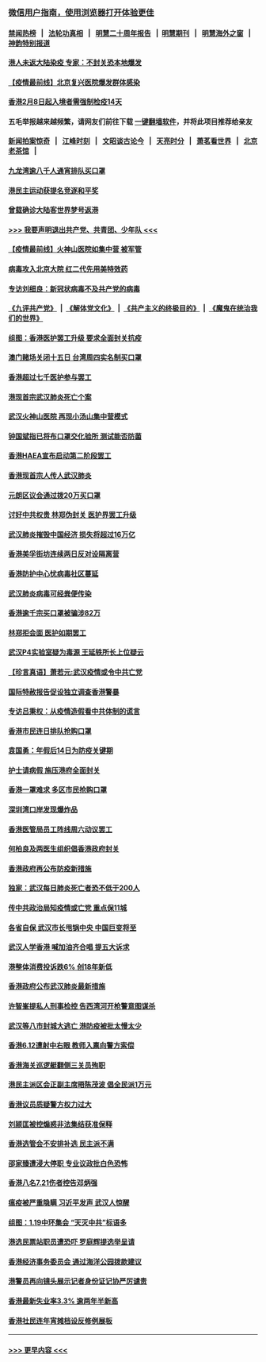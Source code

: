 ### [微信用户指南，使用浏览器打开体验更佳](https://github.com/gfw-breaker/banned-news1/blob/master/indexes/wechat-guide.md?t=0)
#### [禁闻热榜](热点新闻.md?t=0)  &nbsp;&nbsp;|&nbsp;&nbsp; [法轮功真相](https://github.com/gfw-breaker/truth/blob/master/README.md?t=0) &nbsp;&nbsp;|&nbsp;&nbsp; [明慧二十周年报告](https://github.com/gfw-breaker/mh-reports/blob/master/README.md?t=0) &nbsp;&nbsp;|&nbsp;&nbsp;[明慧期刊](https://github.com/gfw-breaker/mh-qikan) &nbsp;&nbsp;|&nbsp;&nbsp; [明慧海外之窗](https://github.com/gfw-breaker/mh-news/blob/master/README.md?t=0) &nbsp;&nbsp;|&nbsp;&nbsp; [神韵特别报道](https://github.com/gfw-breaker/mh-news/blob/master/shenyun.md?t=0)
#### [港人未返大陆染疫 专家：不封关恐本地爆发](../pages/nsc415/n11848021.md?t=02061444) 
#### [【疫情最前线】北京复兴医院爆发群体感染](../pages/nsc415/n11847626.md?t=02061444) 
#### [香港2月8日起入境者需强制检疫14天](../pages/nsc415/n11847658.md?t=02061444) 
#### 五毛举报越来越频繁，请网友们前往下载 [一键翻墙软件](https://github.com/gfw-breaker/ssr-accounts)，并将此项目推荐给亲友
#### [新闻拍案惊奇](https://github.com/gfw-breaker/banned-news1/blob/master/pages/link4.md) &nbsp;&nbsp;|&nbsp;&nbsp; [江峰时刻](https://github.com/gfw-breaker/banned-news1/blob/master/pages/link4.md) &nbsp;&nbsp;|&nbsp;&nbsp; [文昭谈古论今](https://github.com/gfw-breaker/banned-news1/blob/master/pages/link4.md) &nbsp;&nbsp;|&nbsp;&nbsp; [天亮时分](https://github.com/gfw-breaker/banned-news1/blob/master/pages/link4.md) &nbsp;&nbsp;|&nbsp;&nbsp; [萧茗看世界](https://github.com/gfw-breaker/banned-news1/blob/master/pages/link4.md) &nbsp;&nbsp;|&nbsp;&nbsp; [北京老茶馆](https://github.com/gfw-breaker/banned-news1/blob/master/pages/link4.md) &nbsp;&nbsp;|&nbsp;&nbsp; 
#### [九龙湾逾八千人通宵排队买口罩](../pages/nsc415/n11847647.md?t=02061444) 
#### [港民主运动获提名竞逐和平奖](../pages/nsc415/n11847633.md?t=02061444) 
#### [曾载确诊大陆客世界梦号返港](../pages/nsc415/n11847608.md?t=02061444) 
#### [>>> 我要声明退出共产党、共青团、少年队 <<<](https://github.com/begood0513/goodnews/blob/master/quit/letter.md) 
#### [【疫情最前线】火神山医院如集中营 被军管](../pages/nsc415/n11847524.md?t=02061444) 
#### [病毒攻入北京大院 红二代先用美特效药](../pages/nsc415/n11847427.md?t=02061444) 
#### [专访刘细良：新冠状病毒不及共产党的病毒](../pages/nsc415/n11847164.md?t=02061444) 
#### [《九评共产党》](https://github.com/begood0513/9ping.md/blob/master/README.md) &nbsp;|&nbsp; [《解体党文化》](../../../../jtdwh.md/blob/master/README.md)  &nbsp;|&nbsp; [《共产主义的终极目的》](../../../../gczydzjmd.md/blob/master/README.md) &nbsp;|&nbsp; [《魔鬼在统治我们的世界》](../../../../mgztzwmdsj.md/blob/master/README.md) 
#### [组图：香港医护罢工升级 要求全面封关抗疫](../pages/nsc415/n11844107.md?t=02061444) 
#### [澳门赌场关闭十五日 台湾周四实名制买口罩](../pages/nsc415/n11845083.md?t=02061444) 
#### [香港超过七千医护参与罢工](../pages/nsc415/n11845051.md?t=02061444) 
#### [港现首宗武汉肺炎死亡个案](../pages/nsc415/n11844998.md?t=02061444) 
#### [武汉火神山医院 再现小汤山集中营模式](../pages/nsc415/n11844763.md?t=02061444) 
#### [钟国斌指已将布口罩交化验所 测试能否防菌](../pages/nsc415/n11842783.md?t=02061444) 
#### [香港HAEA宣布启动第二阶段罢工](../pages/nsc415/n11842723.md?t=02061444) 
#### [香港现首宗人传人武汉肺炎](../pages/nsc415/n11842766.md?t=02061444) 
#### [元朗区议会通过拨20万买口罩](../pages/nsc415/n11842754.md?t=02061444) 
#### [讨好中共权贵 林郑伪封关 医护界罢工升级](../pages/nsc415/n11842359.md?t=02061444) 
#### [武汉肺炎摧毁中国经济 损失将超过16万亿](../pages/nsc415/n11839723.md?t=02061444) 
#### [香港美孚街坊连续两日反对设隔离营](../pages/nsc415/n11839962.md?t=02061444) 
#### [香港防护中心忧病毒社区蔓延](../pages/nsc415/n11839933.md?t=02061444) 
#### [武汉肺炎病毒可经粪便传染](../pages/nsc415/n11839939.md?t=02061444) 
#### [香港逾千宗买口罩被骗涉82万](../pages/nsc415/n11839914.md?t=02061444) 
#### [林郑拒会面 医护如期罢工](../pages/nsc415/n11839892.md?t=02061444) 
#### [武汉P4实验室疑为毒源 王延轶所长上位疑云](../pages/nsc415/n11835543.md?t=02061444) 
#### [【珍言真语】萧若元:武汉疫情或令中共亡党](../pages/nsc415/n11829394.md?t=02061444) 
#### [国际特赦报告促设独立调查香港警暴](../pages/nsc415/n11833845.md?t=02061444) 
#### [专访吕秉权：从疫情造假看中共体制的谎言](../pages/nsc415/n11833813.md?t=02061444) 
#### [香港市民连日排队抢购口罩](../pages/nsc415/n11833794.md?t=02061444) 
#### [袁国勇：年假后14日为防疫关键期](../pages/nsc415/n11831088.md?t=02061444) 
#### [护士请病假 施压港府全面封关](../pages/nsc415/n11831030.md?t=02061444) 
#### [香港一罩难求 多区市民抢购口罩](../pages/nsc415/n11831002.md?t=02061444) 
#### [深圳湾口岸发现爆炸品](../pages/nsc415/n11828802.md?t=02061444) 
#### [香港医管局员工阵线周六动议罢工](../pages/nsc415/n11828762.md?t=02061444) 
#### [何柏良及两医生组织倡香港政府封关](../pages/nsc415/n11828749.md?t=02061444) 
#### [香港政府再公布防疫新措施](../pages/nsc415/n11828716.md?t=02061444) 
#### [独家：武汉每日肺炎死亡者恐不低于200人](../pages/nsc415/n11828240.md?t=02061444) 
#### [传中共政治局知疫情或亡党 重点保11城](../pages/nsc415/n11828145.md?t=02061444) 
#### [各省自保 武汉市长甩锅中央 中国巨变将至](../pages/nsc415/n11828021.md?t=02061444) 
#### [武汉人学香港 喊加油齐合唱 提五大诉求](../pages/nsc415/n11827046.md?t=02061444) 
#### [港整体消费投诉跌6% 创18年新低](../pages/nsc415/n11817280.md?t=02061444) 
#### [香港政府公布武汉肺炎最新措施](../pages/nsc415/n11817152.md?t=02061444) 
#### [许智峯提私人刑事检控 告西湾河开枪警意图谋杀](../pages/nsc415/n11817132.md?t=02061444) 
#### [武汉等八市封城大逃亡 港防疫被批太慢太少](../pages/nsc415/n11817058.md?t=02061444) 
#### [香港6.12遭射中右眼 教师入禀向警方索偿](../pages/nsc415/n11814678.md?t=02061444) 
#### [香港海关巡逻艇翻侧三关员殉职](../pages/nsc415/n11814604.md?t=02061444) 
#### [港民主派区会正副主席晤陈茂波 倡全民派1万元](../pages/nsc415/n11814582.md?t=02061444) 
#### [香港议员质疑警方权力过大](../pages/nsc415/n11814560.md?t=02061444) 
#### [刘颕匡被控煽惑非法集结获准保释](../pages/nsc415/n11811727.md?t=02061444) 
#### [香港选管会不安排补选 民主派不满](../pages/nsc415/n11811691.md?t=02061444) 
#### [邵家臻遭浸大停职 专业议政批白色恐怖](../pages/nsc415/n11811670.md?t=02061444) 
#### [香港八名7.21伤者控告邓炳强](../pages/nsc415/n11811623.md?t=02061444) 
#### [瘟疫被严重隐瞒 习近平发声 武汉人惊醒](../pages/nsc415/n11811186.md?t=02061444) 
#### [组图：1.19中环集会 “天灭中共”标语多](../pages/nsc415/n11809514.md?t=02061444) 
#### [港选民票站职员遭恐吓 罗庭辉提选举呈请](../pages/nsc415/n11808914.md?t=02061444) 
#### [香港经济事务委员会 通过海洋公园拨款建议](../pages/nsc415/n11808906.md?t=02061444) 
#### [港警员再向镜头展示记者身份证记协严厉谴责](../pages/nsc415/n11808888.md?t=02061444) 
#### [香港最新失业率3.3% 逾两年半新高](../pages/nsc415/n11808887.md?t=02061444) 
#### [香港社民连年宵摊档设反修例展板](../pages/nsc415/n11808857.md?t=02061444) 

----
#### [ >>> 更早内容 <<< ](../indexes/nsc415-earlier.md)
